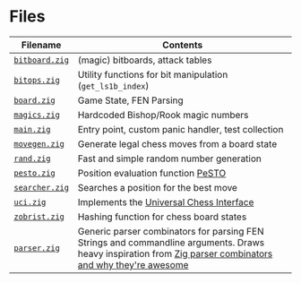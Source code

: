 # Files
| Filename | Contents | 
| -------- | ----------- |
| [`bitboard.zig`](https://github.com/Wuelle/zigchess/blob/main/src/bitboard.zig) | (magic) bitboards, attack tables |
| [`bitops.zig`](https://github.com/Wuelle/zigchess/blob/main/src/bitops.zig) | Utility functions for bit manipulation (`get_ls1b_index`) |
| [`board.zig`](https://github.com/Wuelle/zigchess/blob/main/src/board.zig) | Game State, FEN Parsing |
| [`magics.zig`](https://github.com/Wuelle/zigchess/blob/main/src/magics.zig) | Hardcoded Bishop/Rook magic numbers |
| [`main.zig`](https://github.com/Wuelle/zigchess/blob/main/src/main.zig) | Entry point, custom panic handler, test collection |
| [`movegen.zig`](https://github.com/Wuelle/zigchess/blob/main/src/movegen.zig) | Generate legal chess moves from a board state |
| [`rand.zig`](https://github.com/Wuelle/zigchess/blob/main/src/rand.zig) | Fast and simple random number generation |
| [`pesto.zig`](https://github.com/Wuelle/zigchess/blob/main/src/pesto.zig) | Position evaluation function [PeSTO](https://www.chessprogramming.org/PeSTO%27s_Evaluation_Function) |
| [`searcher.zig`](https://github.com/Wuelle/zigchess/blob/main/src/searcher.zig) | Searches a position for the best move |
| [`uci.zig`](https://github.com/Wuelle/zigchess/blob/main/src/uci.zig) | Implements the [Universal Chess Interface](https://en.wikipedia.org/wiki/Universal_Chess_Interface) |
| [`zobrist.zig`](https://github.com/Wuelle/zigchess/blob/main/src/zobrist.zig) | Hashing function for chess board states |
| [`parser.zig`](https://github.com/Wuelle/zigchess/blob/main/src/parser.zig) | Generic parser combinators for parsing FEN Strings and commandline arguments. Draws heavy inspiration from [Zig parser combinators and why they're awesome](https://devlog.hexops.com/2021/zig-parser-combinators-and-why-theyre-awesome/)|

